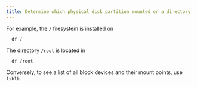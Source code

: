 ```yaml
---
title: Determine which physical disk partition mounted on a directory
---
```

 For example, the `/` filesystem is installed on
```
  df /
```
 The directory `/root` is located in
```
  df /root
```
 Conversely, to see a list of all block devices and their mount points, use `lsblk`.
